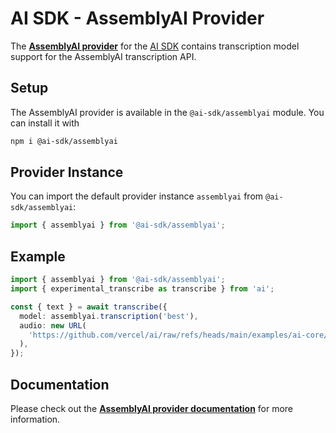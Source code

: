 # AI SDK - AssemblyAI Provider

The **[AssemblyAI provider](https://ai-sdk.dev/providers/ai-sdk-providers/assemblyai)** for the [AI SDK](https://ai-sdk.dev/docs)
contains transcription model support for the AssemblyAI transcription API.

## Setup

The AssemblyAI provider is available in the `@ai-sdk/assemblyai` module. You can install it with

```bash
npm i @ai-sdk/assemblyai
```

## Provider Instance

You can import the default provider instance `assemblyai` from `@ai-sdk/assemblyai`:

```ts
import { assemblyai } from '@ai-sdk/assemblyai';
```

## Example

```ts
import { assemblyai } from '@ai-sdk/assemblyai';
import { experimental_transcribe as transcribe } from 'ai';

const { text } = await transcribe({
  model: assemblyai.transcription('best'),
  audio: new URL(
    'https://github.com/vercel/ai/raw/refs/heads/main/examples/ai-core/data/galileo.mp3',
  ),
});
```

## Documentation

Please check out the **[AssemblyAI provider documentation](https://ai-sdk.dev/providers/ai-sdk-providers/assemblyai)** for more information.
